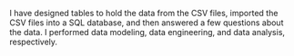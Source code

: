 I have designed tables to hold the data from the CSV files, imported the CSV files into a SQL database, 
and then answered a few questions about the data. I performed data modeling, data engineering, and data analysis, respectively.
